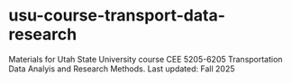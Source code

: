 # usu-course-transport-data-research
Materials for Utah State University course CEE 5205-6205 Transportation Data Analyis and Research Methods. 
Last updated: Fall 2025
